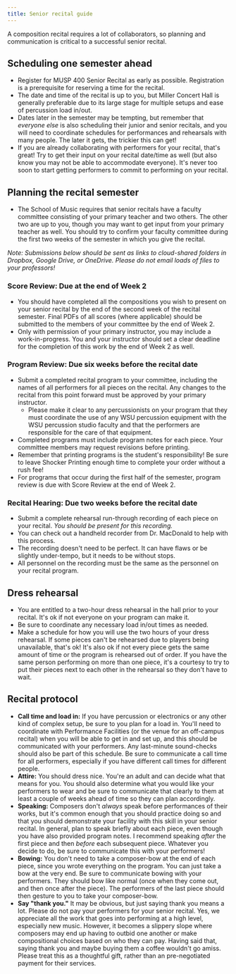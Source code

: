 ```yaml
---
title: Senior recital guide
---
```


A composition recital requires a lot of collaborators, so planning and communication is critical to a successful senior recital. 

## Scheduling one semester ahead

- Register for MUSP 400 Senior Recital as early as possible. Registration is a prerequisite for reserving a time for the recital. 
- The date and time of the recital is up to you, but Miller Concert Hall is generally preferable due to its large stage for multiple setups and ease of percussion load in/out. 
- Dates later in the semester may be tempting, but remember that _everyone else_ is also scheduling their junior and senior recitals, and you will need to coordinate schedules for performances and rehearsals with many people. The later it gets, the trickier this can get! 
- If you are already collaborating with performers for your recital, that's great! Try to get their input on your recital date/time as well (but also know you may not be able to accommodate everyone). It's never too soon to start getting performers to commit to performing on your recital. 

## Planning the recital semester

- The School of Music requires that senior recitals have a faculty committee consisting of your primary teacher and two others. The other two are up to you, though you may want to get input from your primary teacher as well. You should try to confirm your faculty committee during the first two weeks of the semester in which you give the recital. 

_Note: Submissions below should be sent as links to cloud-shared folders in Dropbox, Google Drive, or OneDrive. Please do not email loads of files to your professors!_ 

### Score Review: Due at the end of Week 2

- You should have completed all the compositions you wish to present on your senior recital by the end of the second week of the recital semester. Final PDFs of all scores (where applicable) should be submitted to the members of your committee by the end of Week 2. 
- Only with permission of your primary instructor, you may include a work-in-progress. You and your instructor should set a clear deadline for the completion of this work by the end of Week 2 as well. 

### Program Review: Due six weeks before the recital date

- Submit a completed recital program to your committee, including the names of all performers for all pieces on the recital. Any changes to the recital from this point forward must be approved by your primary instructor. 
	- Please make it clear to any percussionists on your program that they must coordinate the use of any WSU percussion equipment with the WSU percussion studio faculty and that the performers are responsible for the care of that equipment. 
- Completed programs must include program notes for each piece. Your committee members may request revisions before printing. 
- Remember that printing programs is the student's responsibility! Be sure to leave Shocker Printing enough time to complete your order without a rush fee! 
- For programs that occur during the first half of the semester, program review is due with Score Review at the end of Week 2. 

### Recital Hearing: Due two weeks before the recital date

- Submit a complete rehearsal run-through recording of each piece on your recital. _You should be present for this recording._ 
- You can check out a handheld recorder from Dr. MacDonald to help with this process. 
- The recording doesn't need to be perfect. It can have flaws or be slightly under-tempo, but it needs to be without stops. 
- All personnel on the recording must be the same as the personnel on your recital program. 

## Dress rehearsal

- You are entitled to a two-hour dress rehearsal in the hall prior to your recital. It's ok if not everyone on your program can make it. 
- Be sure to coordinate any necessary load in/out times as needed. 
- Make a schedule for how you will use the two hours of your dress rehearsal. If some pieces can't be rehearsed due to players being unavailable, that's ok! It's also ok if not every piece gets the same amount of time or the program is rehearsed out of order. If you have the same person performing on more than one piece, it's a courtesy to try to put their pieces next to each other in the rehearsal so they don't have to wait. 

## Recital protocol

- **Call time and load in:** If you have percussion or electronics or any other kind of complex setup, be sure to you plan for a load in. You'll need to coordinate with Performance Facilities (or the venue for an off-campus recital) when you will be able to get in and set up, and this should be communicated with your performers. Any last-minute sound-checks should also be part of this schedule. Be sure to communicate a call time for all performers, especially if you have different call times for different people. 
- **Attire:** You should dress nice. You're an adult and can decide what that means for you. You should also determine what you would like your performers to wear and be sure to communicate that clearly to them at least a couple of weeks ahead of time so they can plan accordingly. 
- **Speaking:** Composers don't _always_ speak before performances of their works, but it's common enough that you should practice doing so and that you should demonstrate your facility with this skill in your senior recital. In general, plan to speak briefly about each piece, even though you have also provided program notes. I recommend speaking _after_ the first piece and then _before_ each subsequent piece. Whatever you decide to do, be sure to communicate this with your performers! 
- **Bowing:** You don't need to take a composer-bow at the end of each piece, since you wrote everything on the program. You can just take a bow at the very end. Be sure to communicate bowing with your performers. They should bow like normal (once when they come out, and then once after the piece). The performers of the last piece should then gesture to you to take your composer-bow. 
- **Say "thank you."** It may be obvious, but just saying thank you means a lot. Please do not pay your performers for your senior recital. Yes, we appreciate all the work that goes into performing at a high level, especially new music. However, it becomes a slippery slope where composers may end up having to outbid one another or make compositional choices based on who they can pay. Having said that, saying thank you and maybe buying them a coffee wouldn't go amiss. Please treat this as a thoughtful gift, rather than an pre-negotiated payment for their services. 
